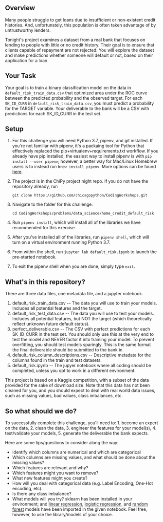## Overview

Many people struggle to get loans due to insufficient or non-existent credit histories. And, unfortunately, this population is often taken advantage of by untrustworthy lenders.

Tonight's project examines a dataset from a real bank that focuses on lending to people with little or no credit history. Their goal is to ensure that clients capable of repayment are not rejected. You will explore the dataset and make predictions whether someone will default or not, based on their application for a loan.

## Your Task

Your goal is to train a binary classification model on the data in `default_risk_train_data.csv` that optimized area under the ROC curve between the predicted probability and the observed target. For each `SK_ID_CURR` in `default_risk_train_data.csv`, you must predict a probability for the TARGET variable. Your deliverable to the bank will be a CSV with predictions for each SK_ID_CURR in the test set.

## Setup

1. For this challenge you will need Python 3.7, pipenv, and git installed. If you're not familiar with pipenv, it's a packaing tool for Python that effectively replaced the pip+virtualenv+requirements.txt workflow. If you already have pip installed, the easiest way to install pipenv is with `pip install --user pipenv`; however, a better way for Mac/Linux Homebrew users is to instead run `brew install pipenv`. More options can be found [here](https://pipenv-fork.readthedocs.io/en/latest/install.html#installing-pipenv).

2. The project is in the ChiPy project night repo. If you do not have the repository already, run 

	```
	git clone https://github.com/chicagopython/CodingWorkshops.git
	```

3. Navigate to the folder for this challenge:

	```
	cd CodingWorkshops/problems/data_science/home_credit_default_risk
	```

4. Run `pipenv install`, which will install all of the libraries we have recommended for this exercise.
5. After you've installed all of the libraries, run `pipenv shell`, which will turn on a virtual environment running Python 3.7.
6. From within the shell, run `jupyter lab default_risk.ipynb` to launch the pre-started notebook.
7. To exit the pipenv shell when you are done, simply type `exit`.

## What's in this repository?

There are three data files, one metadata file, and a jupyter notebook.

1. default_risk_train_data.csv -- The data you will use to train your models. Includes all potential features and the target.
2. default_risk_test_data.csv -- The data you will use to test your models. Includes all potential features, but NOT the target (which theoretically reflect unknown future default status).
3. perfect_deliverable.csv -- The CSV with perfect predictions for each SK_ID_CURR in the test set. You should only use this at the very end to test the model and NEVER factor it into training your model. To prevent overfitting, you should test models sparingly. This is the same format the final deliverable should be submitted to the bank in.
4. default_risk_column_descriptions.csv -- Descriptive metadata for the columns found in the train and test datasets.
5. default_risk.ipynb -- The jupyer notebook where all coding should be completed, unless you opt to work in a different environment.

This project is based on a Kaggle competition, with a subset of the data provided for the sake of download size. Note that this data has not been cleaned for you, and you should expect to deal with real world data issues, such as missing values, bad values, class imbalances, etc.

## So what should we do?

To successfully complete this challenge, you'll need to:
	1. become an expert on the data,
	2. clean the data,
	3. engineer the features for your model(s),
	4. test/validate your models,
	5. generate the deliverable the bank expects.

Here are some tips/questions to consider along the way:
- Identify which columns are numerical and which are categorical
- Which columns are missing values, and what should be done about the missing values?
- Which features are relevant and why?
- Which features might you want to remove?
- What new features might you create?
- How will you deal with categorical data (e.g. Label Encoding, One-Hot encoding, etc).
- Is there any class imbalance?
- What models will you try? sklearn has been installed in your environment; and [linear regression](https://scikit-learn.org/stable/modules/generated/sklearn.linear_model.LinearRegression.html), [logistic regression](https://scikit-learn.org/stable/modules/generated/sklearn.linear_model.LogisticRegression.html#sklearn.linear_model.LogisticRegression), and [random forest](https://scikit-learn.org/stable/modules/generated/sklearn.ensemble.RandomForestClassifier.html#sklearn.ensemble.RandomForestClassifier) models have been imported in the given notebook. Feel free, however, to use the library/models of your choice.
